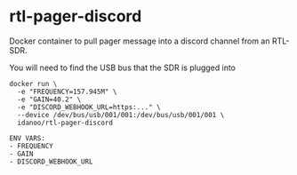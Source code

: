 # rtl-pager-discord
Docker container to pull pager message into a discord channel from an RTL-SDR.

You will need to find the USB bus that the SDR is plugged into

```
docker run \
  -e "FREQUENCY=157.945M" \
  -e "GAIN=40.2" \
  -e "DISCORD_WEBHOOK_URL=https:..." \
  --device /dev/bus/usb/001/001:/dev/bus/usb/001/001 \
  idanoo/rtl-pager-discord

ENV VARS:    
- FREQUENCY    
- GAIN    
- DISCORD_WEBHOOK_URL    